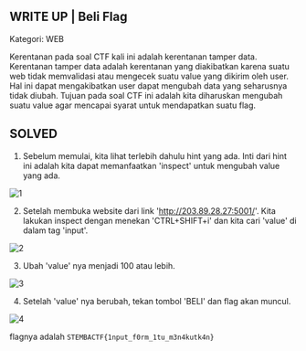 WRITE UP | Beli Flag
-------------------------------------
Kategori: WEB

Kerentanan pada soal CTF kali ini adalah kerentanan tamper data. Kerentanan tamper data adalah kerentanan yang diakibatkan karena suatu web tidak memvalidasi atau mengecek suatu value yang dikirim oleh user. Hal ini dapat mengakibatkan user dapat mengubah data yang seharusnya tidak diubah. Tujuan pada soal CTF ini adalah kita diharuskan mengubah suatu value agar mencapai syarat untuk mendapatkan suatu flag.

SOLVED
------------------------------

1. Sebelum memulai, kita lihat terlebih dahulu hint yang ada. Inti dari hint ini adalah kita dapat memanfaatkan 'inspect' untuk mengubah value yang ada.

![1](https://user-images.githubusercontent.com/113501500/213481685-6249fddd-490d-4ba1-afa1-5227b5b8a3aa.png)

2. Setelah membuka website dari link 'http://203.89.28.27:5001/'. Kita lakukan inspect dengan menekan 'CTRL+SHIFT+i' dan kita cari 'value' di dalam tag 'input'.

![2](https://user-images.githubusercontent.com/113501500/213483186-06c4fb36-ec5b-42d2-85bc-0cc71de26104.png)

3. Ubah 'value' nya menjadi 100 atau lebih.

![3](https://user-images.githubusercontent.com/113501500/213483706-d739201c-6dc5-4bab-8f35-78c7e090e82f.png)

4. Setelah 'value' nya berubah, tekan tombol 'BELI' dan flag akan muncul.

![4](https://user-images.githubusercontent.com/113501500/213484377-d3298fc7-9315-4057-b3f2-d184fd5e57db.png)

flagnya adalah `STEMBACTF{1nput_f0rm_1tu_m3n4kutk4n}`
